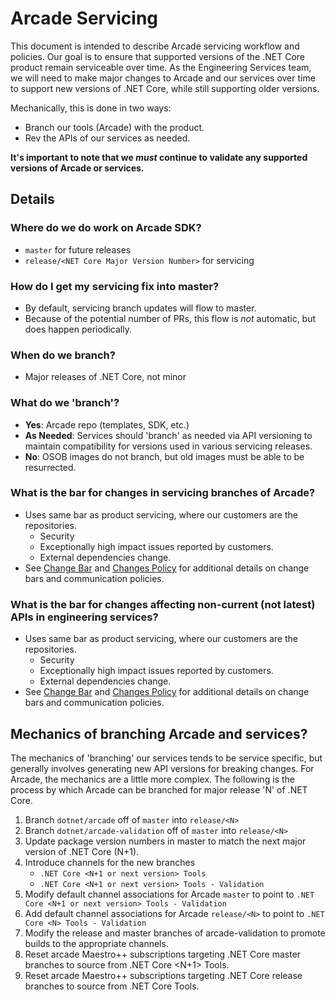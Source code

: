 # Arcade Servicing

This document is intended to describe Arcade servicing workflow and policies.
Our goal is to ensure that supported versions of the .NET Core product remain
serviceable over time. As the Engineering Services team, we will need to make
major changes to Arcade and our services over time to support new versions of
.NET Core, while still supporting older versions.

Mechanically, this is done in two ways:
- Branch our tools (Arcade) with the product.
- Rev the APIs of our services as needed.

**It's important to note that we *must* continue to validate any supported versions
of Arcade or services.**

## Details

### Where do we do work on Arcade SDK?
- `master` for future releases
- `release/<NET Core Major Version Number>` for servicing

### How do I get my servicing fix into master?
- By default, servicing branch updates will flow to master.
- Because of the potential number of PRs, this flow is *not* automatic, but does happen periodically.

### When do we branch?
- Major releases of .NET Core, not minor

### What do we 'branch'?
- **Yes**: Arcade repo (templates, SDK, etc.)
- **As Needed**: Services should 'branch' as needed via API versioning to maintain
    compatibility for versions used in various servicing releases.
- **No**: OSOB images do not branch, but old images must be able to be resurrected.

### What is the bar for changes in servicing branches of Arcade?
- Uses same bar as product servicing, where our customers are the repositories.
    - Security
    - Exceptionally high impact issues reported by customers.
    - External dependencies change.
- See [Change Bar](#ChangeBar.md) and [Changes Policy](#ChangesPolicy.md) for
  additional details on change bars and communication policies.

### What is the bar for changes affecting non-current (not latest) APIs in engineering services?
- Uses same bar as product servicing, where our customers are the repositories.
    - Security
    - Exceptionally high impact issues reported by customers.
    - External dependencies change.
- See [Change Bar](#ChangeBar.md) and [Changes Policy](#ChangesPolicy.md) for
  additional details on change bars and communication policies.

## Mechanics of branching Arcade and services?

The mechanics of 'branching' our services tends to be service specific, but
generally involves generating new API versions for breaking changes. For Arcade,
the mechanics are a little more complex. The following is the process by
which Arcade can be branched for major release 'N' of .NET Core.

1. Branch `dotnet/arcade` off of `master` into `release/<N>`
2. Branch `dotnet/arcade-validation` off of `master` into `release/<N>`
3. Update package version numbers in master to match the next major version of
   .NET Core (N+1).
4. Introduce channels for the new branches
    - `.NET Core <N+1 or next version> Tools`
    - `.NET Core <N+1 or next version> Tools - Validation`
5. Modify default channel associations for Arcade `master` to point to `.NET Core <N+1
   or next version> Tools - Validation`
6. Add default channel associations for Arcade `release/<N>` to point to `.NET
   Core <N> Tools - Validation`
7. Modify the release and master branches of arcade-validation to promote builds
   to the appropriate channels.
8. Reset arcade Maestro++ subscriptions targeting .NET Core master branches to
   source from .NET Core <N+1> Tools.
8. Reset arcade Maestro++ subscriptions targeting .NET Core release branches to
   source from .NET Core <N> Tools.
